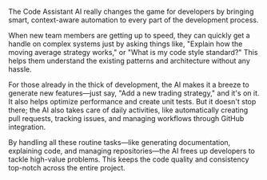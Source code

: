 The Code Assistant AI really changes the game for developers by bringing smart, context-aware automation to every part of the development process.

When new team members are getting up to speed, they can quickly get a handle on complex systems just by asking things like, "Explain how the moving average strategy works," or "What is my code style standard?" This helps them understand the existing patterns and architecture without any hassle.

For those already in the thick of development, the AI makes it a breeze to generate new features—just say, "Add a new trading strategy," and it's on it. It also helps optimize performance and create unit tests. But it doesn't stop there; the AI also takes care of daily activities, like automatically creating pull requests, tracking issues, and managing workflows through GitHub integration.

By handling all these routine tasks—like generating documentation, explaining code, and managing repositories—the AI frees up developers to tackle high-value problems. This keeps the code quality and consistency top-notch across the entire project.
